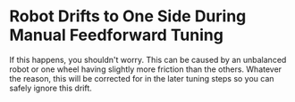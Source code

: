 # Robot Drifts to One Side During Manual Feedforward Tuning

If this happens, you shouldn't worry. This can be caused by an unbalanced robot or one wheel having slightly more friction than the others. Whatever the reason, this will be corrected for in the later tuning steps so you can safely ignore this drift.